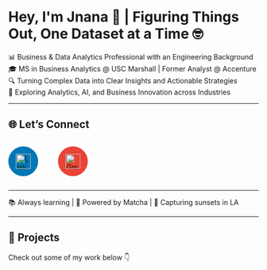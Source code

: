 # Hey, I'm Jnana 👋 | Figuring Things Out, One Dataset at a Time 🤓  

📊 Business & Data Analytics Professional with an Engineering Background  
🎓 MS in Business Analytics @ USC Marshall | Former Analyst @ Accenture  
🔍 Turning Complex Data into Clear Insights and Actionable Strategies  
🌱 Exploring Analytics, AI, and Business Innovation across Industries   

---

<h2>🌐 Let’s Connect</h2>

<div style="display: flex; align-items: center; gap: 40px;">

  <!-- LinkedIn -->
  <a href="https://www.linkedin.com/in/jnana-k-p" target="_blank"
     style="display: inline-flex; align-items: center; justify-content: center; 
            width: 60px; height: 60px; border-radius: 50%; background: #0077b5;">
    <img src="https://cdn-icons-png.flaticon.com/512/174/174857.png" 
         alt="LinkedIn" width="30" height="30">
  </a>

  <!-- Gmail -->
  <a href="mailto:jnanaakp@gmail.com" target="_blank"
     style="display: inline-flex; align-items: center; justify-content: center; 
            width: 60px; height: 60px; border-radius: 50%; background: #ea4335;">
    <img src="https://cdn-icons-png.flaticon.com/512/732/732200.png" 
         alt="Gmail" width="30" height="30">
  </a>

</div>


---

📚 Always learning | 🍵 Powered by Matcha | 📸 Capturing sunsets in LA  

---

## 📌 Projects  
Check out some of my work below 👇  
